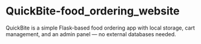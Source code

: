 # QuickBite-food_ordering_website
QuickBite is a simple Flask-based food ordering app with local storage, cart management, and an admin panel — no external databases needed.
